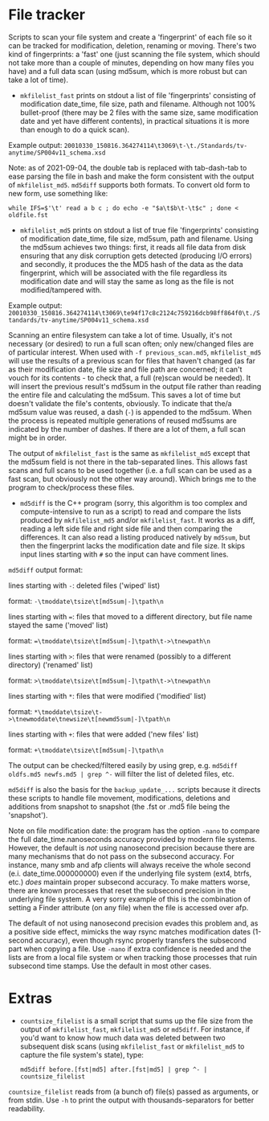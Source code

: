 # File tracker

Scripts to scan your file system and create a 'fingerprint' of each file so it can be tracked for
modification, deletion, renaming or moving. There's two kind of fingerprints: a 'fast' one (just scanning the file system,
which should not take more than a couple of minutes, depending on how many files you have) and a full data scan (using
md5sum, which is more robust but can take a lot of time).

- `mkfilelist_fast` prints on stdout a list of file 'fingerprints' consisting of
modification date_time, file size, path and filename. Although not 100% bullet-proof (there may be 2 files with the same size,
same modification date and yet have different contents), in practical situations it is more than enough to do a quick scan).

Example output: `20010330_150816.364274114\t3069\t-\t./Standards/tv-anytime/SP004v11_schema.xsd`

Note: as of 2021-09-04, the double tab is replaced with tab-dash-tab to ease parsing the file in bash and make the form consistent with the output of `mkfilelist_md5`. `md5diff` supports both formats. To convert old form to new form, use something like:

`while IFS=$'\t' read a b c ; do echo -e "$a\t$b\t-\t$c" ; done < oldfile.fst`

- `mkfilelist_md5` prints on stdout a list of true file 'fingerprints' consisting of
modification date_time, file size, md5sum, path and filename. Using the md5sum achieves two things: first, it reads all file data
from disk ensuring that any disk corruption gets detected (producing I/O errors) and secondly, it produces the the MD5 hash of
the data as the data fingerprint, which will be associated with the file regardless its modification date and will stay the
same as long as the file is not modified/tampered with.

Example output: `20010330_150816.364274114\t3069\te94f17c8c2124c759216dcb98ff864f0\t./Standards/tv-anytime/SP004v11_schema.xsd`

Scanning an entire filesystem can take a lot of time. Usually, it's not necessary (or desired) to run a full scan often; only new/changed files are of particular interest. When used with `-f previous_scan.md5`, `mkfilelist_md5` will use the results of a previous scan for files that haven't changed (as far as their modification date, file size and file path are concerned; it can't vouch for its contents - to check that, a full (re)scan would be needed). It will insert the previous result's md5sum in the output file rather than reading the entire file and calculating the md5sum. This saves a lot of time but doesn't validate the file's contents, obviously. To indicate that the/a md5sum value was reused, a dash (`-`) is appended to the md5sum. When the process is repeated multiple generations of reused md5sums are indicated by the number of dashes. If there are a lot of them, a full scan might be in order.

The output of `mkfilelist_fast` is the same as `mkfilelist_md5` except that the md5sum field is not there in the tab-separated
lines. This allows fast scans and full scans to be used together (i.e. a full scan can be used as a fast scan, but obviously
not the other way around). Which brings me to the program to check/process these files.

- `md5diff` is the C++ program (sorry, this algorithm is too complex and compute-intensive to run as a script) to read and compare the lists produced by `mkfilelist_md5` and/or `mkfilelist_fast`. It works as a diff, reading a left side file and right side file and then comparing the differences. It can also read a listing produced natively by `md5sum`, but then the fingerprint lacks the modification date and file size. It skips input lines starting with `#` so the input can have comment lines.

`md5diff` output format:

lines starting with `-`: deleted files ('wiped' list)

  format: `-\tmoddate\tsize\t[md5sum|-]\tpath\n`
  
lines starting with `=`: files that moved to a different directory, but file name stayed the same ('moved' list)

  format: `=\tmoddate\tsize\t[md5sum|-]\tpath\t->\tnewpath\n`
  
lines starting with `>`: files that were renamed (possibly to a different directory) ('renamed' list)

  format: `>\tmoddate\tsize\t[md5sum|-]\tpath\t->\tnewpath\n`
  
lines starting with `*`: files that were modified ('modified' list)

  format: `*\tmoddate\tsize\t->\tnewmoddate\tnewsize\t[newmd5sum|-]\tpath\n`

lines starting with `+`: files that were added ('new files' list)

  format: `+\tmoddate\tsize\t[md5sum|-]\tpath\n`

The output can be checked/filtered easily by using grep, e.g. `md5diff oldfs.md5 newfs.md5 | grep ^-` will filter the list of deleted files, etc.

`md5diff` is also the basis for the `backup_update_...` scripts because it directs these scripts to handle file movement, modifications, deletions and additions from snapshot to snapshot (the .fst or .md5 file being the 'snapshot').

Note on file modification date: the program has the option `-nano` to compare the full date_time.nanoseconds accuracy provided by modern file systems. However, the default is *not* using nanosecond precision because there are many mechanisms that do not pass on the subsecond accuracy. For instance, many smb and afp clients will always receive the whole second (e.i. date_time.000000000) even if the underlying file system (ext4, btrfs, etc.) *does* maintain proper subsecond accuracy. To make matters worse, there are known processes that reset the subsecond precision in the underlying file system. A very sorry example of this is the combination of setting a Finder attribute (on any file) when the file is accessed over afp.

The default of not using nanosecond precision evades this problem and, as a positive side effect, mimicks the way rsync matches modification dates (1-second accuracy), even though rsync properly transfers the subsecond part when copying a file. Use `-nano` if extra confidence is needed and the lists are from a local file system or when tracking those processes that ruin subsecond time stamps. Use the default in most other cases.

# Extras

- `countsize_filelist` is a small script that sums up the file size from the output of `mkfilelist_fast`, `mkfilelist_md5` or `md5diff`. For instance, if you'd want to know how much data was deleted between two subsequent disk scans (using `mkfilelist_fast` or `mkfilelist_md5` to capture the file system's state), type:

  `md5diff before.[fst|md5] after.[fst|md5] | grep ^- | countsize_filelist`

`countsize_filelist` reads from (a bunch of) file(s) passed as arguments, or from stdin. Use `-h` to print the output with thousands-separators for better readability.
